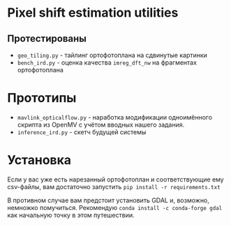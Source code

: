 # Pixel shift estimation utilities
## Протестированы
- `geo_tiling.py` - тайлинг ортофотоплана на сдвинутые картинки
- `bench_ird.py` - оценка качества `imreg_dft_nw` на фрагментах ортофотоплана
# Прототипы
- `mavlink_opticalflow.py` - наработка модификации одноимённого скрипта из OpenMV с учётом вводных нашего задания.
- `inference_ird.py` - скетч будущей системы
# Установка
Если у вас уже есть нарезанный ортофотоплан и соответствующие ему csv-файлы, вам достаточно запустить `pip install -r requirements.txt`

В противном случае вам предстоит установить GDAL и, возможно, немножко помучиться. Рекомендую `conda install -c conda-forge gdal` как начальную точку в этом путешествии.